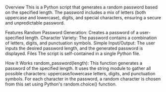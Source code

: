 Overview
This is a Python script that generates a random password based on the specified length. The password includes a mix of letters (both uppercase and lowercase), digits, and special characters, ensuring a secure and unpredictable password.

Features
Random Password Generation: Creates a password of a user-specified length.
Character Variety: The password contains a combination of letters, digits, and punctuation symbols.
Simple Input/Output: The user inputs the desired password length, and the generated password is displayed.
Files
The script is self-contained in a single Python file.

How It Works
random_password(length):
This function generates a password of the specified length.
It uses the string module to gather all possible characters: uppercase/lowercase letters, digits, and punctuation symbols.
For each character in the password, a random character is chosen from this set using Python's random.choice() function.
